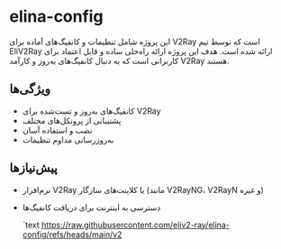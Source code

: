 # elina-config

این پروژه شامل تنظیمات و کانفیگ‌های آماده برای V2Ray است که توسط تیم EliV2Ray ارائه شده است. هدف این پروژه ارائه راه‌حلی ساده و قابل اعتماد برای کاربرانی است که به دنبال کانفیگ‌های به‌روز و کارآمد V2Ray هستند.

## ویژگی‌ها
- کانفیگ‌های به‌روز و تست‌شده برای V2Ray
- پشتیبانی از پروتکل‌های مختلف
- نصب و استفاده آسان
- به‌روزرسانی مداوم تنظیمات

## پیش‌نیازها
- نرم‌افزار V2Ray یا کلاینت‌های سازگار (مانند V2RayNG، V2RayN و غیره)
- دسترسی به اینترنت برای دریافت کانفیگ‌ها

   `text
   https://raw.githubusercontent.com/eliv2-ray/elina-config/refs/heads/main/v2
